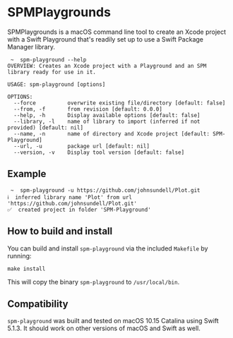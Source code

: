 # SPMPlaygrounds

SPMPlaygrounds is a macOS command line tool to create an Xcode project with a Swift Playground that's readily set up to use a Swift Package Manager library.

```
 ~  spm-playground --help
OVERVIEW: Creates an Xcode project with a Playground and an SPM library ready for use in it.

USAGE: spm-playground [options]

OPTIONS:
  --force          overwrite existing file/directory [default: false]
  --from, -f       from revision [default: 0.0.0]
  --help, -h       Display available options [default: false]
  --library, -l    name of library to import (inferred if not provided) [default: nil]
  --name, -n       name of directory and Xcode project [default: SPM-Playground]
  --url, -u        package url [default: nil]
  --version, -v    Display tool version [default: false]
```

## Example

```
 ~  spm-playground -u https://github.com/johnsundell/Plot.git
ℹ️  inferred library name 'Plot' from url 'https://github.com/johnsundell/Plot.git'
✅  created project in folder 'SPM-Playground'
```

## How to build and install

You can build and install `spm-playground` via the included `Makefile` by running:

```
make install
```

This will copy the binary `spm-playground` to `/usr/local/bin`.

## Compatibility

`spm-playground` was built and tested on macOS 10.15 Catalina using Swift 5.1.3. It should work on other versions of macOS and Swift as well.
